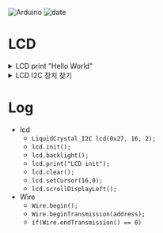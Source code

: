 ![Arduino](https://img.shields.io/badge/Arduino-00878F?style=flat-square&logo=Arduino&logoColor=white)   ![date](https://img.shields.io/badge/Date-2025--03--25_(week4)-green)

# LCD

<details>
<summary>LCD print "Hello World"</summary>
<p></p>
  
```c
#include <LiquidCrystal_I2C.h>
#include <Wire.h>

LiquidCrystal_I2C lcd(0x27, 16, 2);

void setup(){
  lcd.init();
  lcd.backlight();
  lcd.print("LCD init");
  delay(2000);
  lcd.clear();
}

void loop(){
  lcd.setCursor(16,0);
  lcd.print("Hello, World!");

  for (int position = 0; position < 16; position++){
    lcd.scrollDisplayLeft();
    delay(150);
  }
}
```
</details>

<details>
<summary>LCD I2C 장치 찾기</summary>
<p></p>
  
```c

#include <Wire.h>

void setup()
{
  Serial.begin(9600);
  Wire.begin();
  Serial.println("I2C Running");
  
}

void loop()
{
  Serial.println("Scanning");
  for (byte address = 1;address <127; address++){
    Wire.beginTransmission(address);
    if(Wire.endTransmission() == 0){
      Serial.print("I2C 장치 발견 : 0x");
      Serial.println(address, HEX);
      delay(500);
    }
  }
  Serial.println("Scan Complete");
  delay(5000);
      
}
```
</details>

# Log

* lcd
  * `LiquidCrystal_I2C lcd(0x27, 16, 2);`
  * `lcd.init();`
  * `lcd.backlight();`
  * `lcd.print("LCD init");`
  * `lcd.clear();`
  * `lcd.setCursor(16,0);`
  * `lcd.scrollDisplayLeft();`
* Wire
  * `Wire.begin();`
  * `Wire.beginTransmission(address);`
  * `if(Wire.endTransmission() == 0)`
